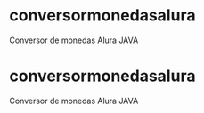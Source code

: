 # conversormonedasalura
Conversor de monedas Alura JAVA

# conversormonedasalura
Conversor de monedas Alura JAVA

